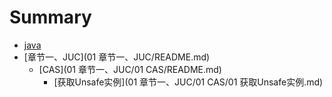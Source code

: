 # Summary

* [java](README.md)
* [章节一、JUC](01 章节一、JUC/README.md)
	* [CAS](01 章节一、JUC/01 CAS/README.md)
		* [获取Unsafe实例](01 章节一、JUC/01 CAS/01 获取Unsafe实例.md)
